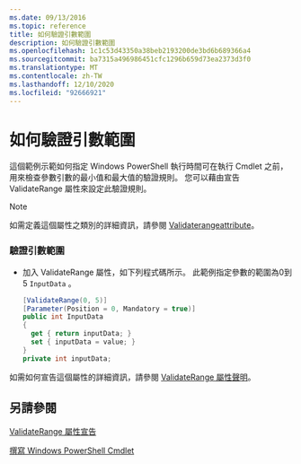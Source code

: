 ```yaml
---
ms.date: 09/13/2016
ms.topic: reference
title: 如何驗證引數範圍
description: 如何驗證引數範圍
ms.openlocfilehash: 1c1c53d43350a38beb2193200de3bd6b689366a4
ms.sourcegitcommit: ba7315a496986451cfc1296b659d73ea2373d3f0
ms.translationtype: MT
ms.contentlocale: zh-TW
ms.lasthandoff: 12/10/2020
ms.locfileid: "92666921"
---
```

# <a name="how-to-validate-an-argument-range"></a>如何驗證引數範圍

這個範例示範如何指定 Windows PowerShell 執行時間可在執行 Cmdlet 之前，用來檢查參數引數的最小值和最大值的驗證規則。 您可以藉由宣告 ValidateRange 屬性來設定此驗證規則。

> [!NOTE]
> 如需定義這個屬性之類別的詳細資訊，請參閱 [Validaterangeattribute](/dotnet/api/System.Management.Automation.ValidateRangeAttribute)。

### <a name="to-validate-an-argument-range"></a>驗證引數範圍

- 加入 ValidateRange 屬性，如下列程式碼所示。 此範例指定參數的範圍為0到 5 `InputData` 。

    ```csharp
    [ValidateRange(0, 5)]
    [Parameter(Position = 0, Mandatory = true)]
    public int InputData
    {
      get { return inputData; }
      set { inputData = value; }
    }
    private int inputData;
    ```

如需如何宣告這個屬性的詳細資訊，請參閱 [ValidateRange 屬性聲明](./validaterange-attribute-declaration.md)。

## <a name="see-also"></a>另請參閱

[ValidateRange 屬性宣告](./validaterange-attribute-declaration.md)

[撰寫 Windows PowerShell Cmdlet](./writing-a-windows-powershell-cmdlet.md)
